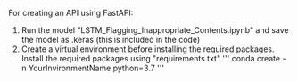 For creating an API using FastAPI: 
1. Run the model "LSTM_Flagging_Inappropriate_Contents.ipynb" and save the model as .keras (this is included in the code)
2. Create a virtual environment before installing the required packages. Install the required packages using "requirements.txt"
'''
 conda create -n YourInvironmentName python=3.7
'''
